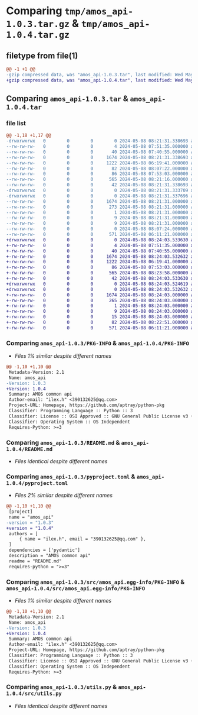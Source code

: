 # Comparing `tmp/amos_api-1.0.3.tar.gz` & `tmp/amos_api-1.0.4.tar.gz`

## filetype from file(1)

```diff
@@ -1 +1 @@
-gzip compressed data, was "amos_api-1.0.3.tar", last modified: Wed May  8 08:21:31 2024, max compression
+gzip compressed data, was "amos_api-1.0.4.tar", last modified: Wed May  8 08:24:03 2024, max compression
```

## Comparing `amos_api-1.0.3.tar` & `amos_api-1.0.4.tar`

### file list

```diff
@@ -1,18 +1,17 @@
-drwxrwxrwx   0        0        0        0 2024-05-08 08:21:31.338693 amos_api-1.0.3/
--rw-rw-rw-   0        0        0        4 2024-05-08 07:51:35.000000 amos_api-1.0.3/.gitignore
--rw-rw-rw-   0        0        0       40 2024-05-08 07:40:55.000000 amos_api-1.0.3/MANIFEST.in
--rw-rw-rw-   0        0        0     1674 2024-05-08 08:21:31.338693 amos_api-1.0.3/PKG-INFO
--rw-rw-rw-   0        0        0     1222 2024-05-08 06:19:41.000000 amos_api-1.0.3/README.md
--rw-rw-rw-   0        0        0       82 2024-05-08 08:07:22.000000 amos_api-1.0.3/__init__.py
--rw-rw-rw-   0        0        0       86 2024-05-08 07:53:03.000000 amos_api-1.0.3/_descr.md
--rw-rw-rw-   0        0        0      565 2024-05-08 08:21:16.000000 amos_api-1.0.3/pyproject.toml
--rw-rw-rw-   0        0        0       42 2024-05-08 08:21:31.338693 amos_api-1.0.3/setup.cfg
-drwxrwxrwx   0        0        0        0 2024-05-08 08:21:31.333709 amos_api-1.0.3/src/
-drwxrwxrwx   0        0        0        0 2024-05-08 08:21:31.337696 amos_api-1.0.3/src/amos_api.egg-info/
--rw-rw-rw-   0        0        0     1674 2024-05-08 08:21:31.000000 amos_api-1.0.3/src/amos_api.egg-info/PKG-INFO
--rw-rw-rw-   0        0        0      273 2024-05-08 08:21:31.000000 amos_api-1.0.3/src/amos_api.egg-info/SOURCES.txt
--rw-rw-rw-   0        0        0        1 2024-05-08 08:21:31.000000 amos_api-1.0.3/src/amos_api.egg-info/dependency_links.txt
--rw-rw-rw-   0        0        0        9 2024-05-08 08:21:31.000000 amos_api-1.0.3/src/amos_api.egg-info/requires.txt
--rw-rw-rw-   0        0        0        9 2024-05-08 08:21:31.000000 amos_api-1.0.3/src/amos_api.egg-info/top_level.txt
--rw-rw-rw-   0        0        0        0 2024-05-08 08:07:24.000000 amos_api-1.0.3/src/amos_api.py
--rw-rw-rw-   0        0        0      571 2024-05-08 06:11:21.000000 amos_api-1.0.3/utils.py
+drwxrwxrwx   0        0        0        0 2024-05-08 08:24:03.533630 amos_api-1.0.4/
+-rw-rw-rw-   0        0        0        4 2024-05-08 07:51:35.000000 amos_api-1.0.4/.gitignore
+-rw-rw-rw-   0        0        0       40 2024-05-08 07:40:55.000000 amos_api-1.0.4/MANIFEST.in
+-rw-rw-rw-   0        0        0     1674 2024-05-08 08:24:03.532632 amos_api-1.0.4/PKG-INFO
+-rw-rw-rw-   0        0        0     1222 2024-05-08 06:19:41.000000 amos_api-1.0.4/README.md
+-rw-rw-rw-   0        0        0       86 2024-05-08 07:53:03.000000 amos_api-1.0.4/_descr.md
+-rw-rw-rw-   0        0        0      565 2024-05-08 08:23:58.000000 amos_api-1.0.4/pyproject.toml
+-rw-rw-rw-   0        0        0       42 2024-05-08 08:24:03.533630 amos_api-1.0.4/setup.cfg
+drwxrwxrwx   0        0        0        0 2024-05-08 08:24:03.524619 amos_api-1.0.4/src/
+drwxrwxrwx   0        0        0        0 2024-05-08 08:24:03.532632 amos_api-1.0.4/src/amos_api.egg-info/
+-rw-rw-rw-   0        0        0     1674 2024-05-08 08:24:03.000000 amos_api-1.0.4/src/amos_api.egg-info/PKG-INFO
+-rw-rw-rw-   0        0        0      265 2024-05-08 08:24:03.000000 amos_api-1.0.4/src/amos_api.egg-info/SOURCES.txt
+-rw-rw-rw-   0        0        0        1 2024-05-08 08:24:03.000000 amos_api-1.0.4/src/amos_api.egg-info/dependency_links.txt
+-rw-rw-rw-   0        0        0        9 2024-05-08 08:24:03.000000 amos_api-1.0.4/src/amos_api.egg-info/requires.txt
+-rw-rw-rw-   0        0        0       15 2024-05-08 08:24:03.000000 amos_api-1.0.4/src/amos_api.egg-info/top_level.txt
+-rw-rw-rw-   0        0        0       82 2024-05-08 08:22:51.000000 amos_api-1.0.4/src/amos_api.py
+-rw-rw-rw-   0        0        0      571 2024-05-08 06:11:21.000000 amos_api-1.0.4/src/utils.py
```

### Comparing `amos_api-1.0.3/PKG-INFO` & `amos_api-1.0.4/PKG-INFO`

 * *Files 1% similar despite different names*

```diff
@@ -1,10 +1,10 @@
 Metadata-Version: 2.1
 Name: amos_api
-Version: 1.0.3
+Version: 1.0.4
 Summary: AMOS common api
 Author-email: "ilex.h" <390132625@qq.com>
 Project-URL: Homepage, https://github.com/aptray/python-pkg
 Classifier: Programming Language :: Python :: 3
 Classifier: License :: OSI Approved :: GNU General Public License v3 (GPLv3)
 Classifier: Operating System :: OS Independent
 Requires-Python: >=3
```

### Comparing `amos_api-1.0.3/README.md` & `amos_api-1.0.4/README.md`

 * *Files identical despite different names*

### Comparing `amos_api-1.0.3/pyproject.toml` & `amos_api-1.0.4/pyproject.toml`

 * *Files 2% similar despite different names*

```diff
@@ -1,10 +1,10 @@
 [project]
 name = "amos_api"
-version = "1.0.3"
+version = "1.0.4"
 authors = [
     { name = "ilex.h", email = "390132625@qq.com" },
 ]
 dependencies = ['pydantic']
 description = "AMOS common api"
 readme = "README.md"
 requires-python = ">=3"
```

### Comparing `amos_api-1.0.3/src/amos_api.egg-info/PKG-INFO` & `amos_api-1.0.4/src/amos_api.egg-info/PKG-INFO`

 * *Files 1% similar despite different names*

```diff
@@ -1,10 +1,10 @@
 Metadata-Version: 2.1
 Name: amos_api
-Version: 1.0.3
+Version: 1.0.4
 Summary: AMOS common api
 Author-email: "ilex.h" <390132625@qq.com>
 Project-URL: Homepage, https://github.com/aptray/python-pkg
 Classifier: Programming Language :: Python :: 3
 Classifier: License :: OSI Approved :: GNU General Public License v3 (GPLv3)
 Classifier: Operating System :: OS Independent
 Requires-Python: >=3
```

### Comparing `amos_api-1.0.3/utils.py` & `amos_api-1.0.4/src/utils.py`

 * *Files identical despite different names*

